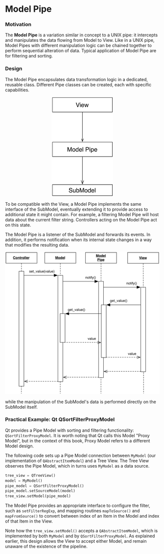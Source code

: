 <!--- Done -->
# Model Pipe

### Motivation

The **Model Pipe** is a variation similar in concept to a UNIX pipe: it
intercepts and manipulates the data flowing from Model to View. Like in a UNIX
pipe, Model Pipes with different manipulation logic can be chained together to
perform sequential alteration of data.  Typical application of Model Pipe are
for filtering and sorting.

### Design

The Model Pipe encapsulates data transformation logic in a dedicated,
reusable class. Different Pipe classes can be created, each
with specific capabilities. 

<p align="center">
    <img src="images/model_pipe/model_pipe_design.png" width="200" />
</p>

To be compatible with the View, a Model Pipe implements the same interface 
of the SubModel, eventually extending it to provide access to additional state 
it might contain. For example, a filtering Model Pipe will host data about the
current filter string. Controllers acting on the Model Pipe act on this state. 

The Model Pipe is a listener of the SubModel and forwards its events. In
addition, it performs notification when its internal state changes in a way
that modifies the resulting data.

<p align="center">
    <img src="images/model_pipe/model_pipe.png" />
</p>

while the manipulation of the SubModel's data is performed directly on the
SubModel itself. 

### Practical Example: Qt QSortFilterProxyModel

Qt provides a Pipe Model with sorting and filtering functionality:
``QSortFilterProxyModel``.  It is worth noting that Qt calls this Model "Proxy
Model", but in the context of this book, Proxy Model refers to a different
Model design.

The following code sets up a Pipe Model connection between ``MyModel`` (our
implementation of ``QAbstractItemModel``) and a Tree View.  The Tree View
observes the Pipe Model, which in turns uses ``MyModel`` as a data source.

```python
tree_view = QTreeView()
model = MyModel()
pipe_model = QSortFilterProxyModel()
pipe_model.setSourceModel(model)
tree_view.setModel(pipe_model)
```

The Model Pipe provides an appropriate interface to configure the filter, such as
``setFilterRegExp``, and mapping routines ``mapToSource()`` and ``mapFromSource()`` 
to convert between index of an Item in the Model and index of that Item 
in the View. 

Note how the `tree_view.setModel()` accepts a ``QAbstractItemModel``, which is
implemented by both ``MyModel`` and by ``QSortFilterProxyModel``. As explained
earlier, this design allows the View to accept either Model, and remain unaware
of the existence of the pipeline.
